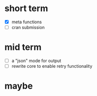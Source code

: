 # short term
- [X] meta functions
- [ ] cran submission

# mid term

- [ ] a "json" mode for output
- [ ] rewrite core to enable retry functionality

# maybe
